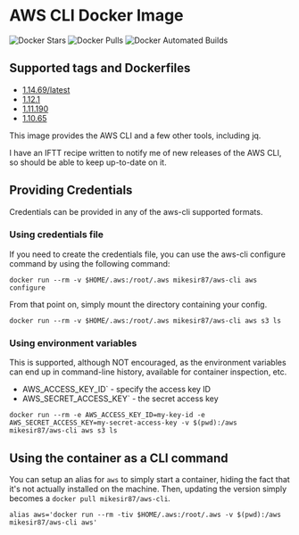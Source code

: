# AWS CLI Docker Image

![Docker Stars](https://img.shields.io/docker/stars/mikesir87/aws-cli.svg)
![Docker Pulls](https://img.shields.io/docker/pulls/mikesir87/aws-cli.svg)
![Docker Automated Builds](http://img.shields.io/docker/automated/mikesir87/aws-cli.svg)

## Supported tags and Dockerfiles

- [1.14.69/latest](https://github.com/mikesir87/aws-cli-docker/blob/1.14.69/Dockerfile)
- [1.12.1](https://github.com/mikesir87/aws-cli-docker/blob/1.12.1/Dockerfile)
- [1.11.190](https://github.com/mikesir87/aws-cli-docker/blob/1.11.190/Dockerfile) 
- [1.10.65](https://github.com/mikesir87/aws-cli-docker/blob/1.10.65/Dockerfile)

This image provides the AWS CLI and a few other tools, including jq.

I have an IFTT recipe written to notify me of new releases of the AWS CLI, so should be able to keep up-to-date on it.

## Providing Credentials

Credentials can be provided in any of the aws-cli supported formats.

### Using credentials file

If you need to create the credentials file, you can use the aws-cli configure command by using the following command:

```
docker run --rm -v $HOME/.aws:/root/.aws mikesir87/aws-cli aws configure
```

From that point on, simply mount the directory containing your config.

```
docker run --rm -v $HOME/.aws:/root/.aws mikesir87/aws-cli aws s3 ls
```

### Using environment variables

This is supported, although NOT encouraged, as the environment variables can end up in command-line history, available for container inspection, etc.

- AWS_ACCESS_KEY_ID` - specify the access key ID
- AWS_SECRET_ACCESS_KEY` - the secret access key

```
docker run --rm -e AWS_ACCESS_KEY_ID=my-key-id -e AWS_SECRET_ACCESS_KEY=my-secret-access-key -v $(pwd):/aws mikesir87/aws-cli aws s3 ls 
```

## Using the container as a CLI command

You can setup an alias for `aws` to simply start a container, hiding the fact that it's not actually installed on the machine. Then, updating the version simply becomes a `docker pull mikesir87/aws-cli`.

```
alias aws='docker run --rm -tiv $HOME/.aws:/root/.aws -v $(pwd):/aws mikesir87/aws-cli aws'
```


